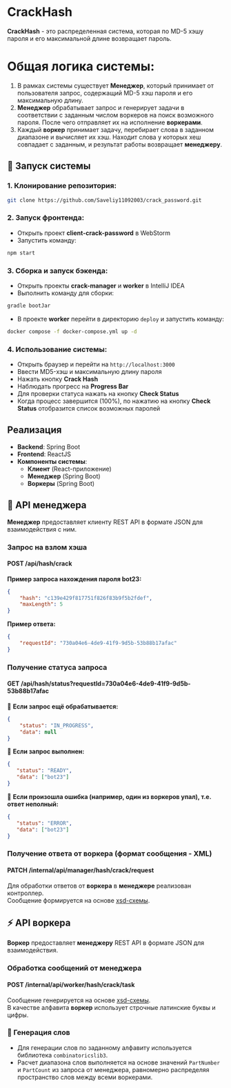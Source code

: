 # CrackHash

**CrackHash** - это распределенная система, которая по MD-5 хэшу пароля и его максимальной длине возвращает пароль.

# Общая логика системы:
1. В рамках системы существует **Менеджер**, который принимает от пользователя запрос, содержащий MD-5 хэш пароля и его максимальную длину.
2. **Менеджер** обрабатывает запрос и генерирует задачи в соответствии с заданным числом воркеров на поиск возможного пароля. После чего отправляет их на исполнение **воркерами**. 
3. Каждый **воркер** принимает задачу, перебирает слова в заданном диапазоне и вычисляет их хэш. Находит слова у которых хеш совпадает с заданным, и результат работы возвращает **менеджеру**.

## 🚀 Запуск системы

### 1. Клонирование репозитория:
```sh
git clone https://github.com/Saveliy11092003/crack_password.git
```

### 2. Запуск фронтенда:
- Открыть проект **client-crack-password** в WebStorm
- Запустить команду:
```sh
npm start
```

### 3. Сборка и запуск бэкенда:
- Открыть проекты **crack-manager** и **worker** в IntelliJ IDEA
- Выполнить команду для сборки:
```sh
gradle bootJar
```
- В проекте **worker** перейти в директорию `deploy` и запустить команду:
```sh
docker compose -f docker-compose.yml up -d
```

### 4. Использование системы:
- Открыть браузер и перейти на `http://localhost:3000`
- Ввести MD5-хэш и максимальную длину пароля
- Нажать кнопку **Crack Hash**
- Наблюдать прогресс на **Progress Bar**
- Для проверки статуса нажать на кнопку **Check Status**
- Когда процесс завершится (100%), по нажатию на кнопку **Check Status** отобразится список возможных паролей

## Реализация
- **Backend**: Spring Boot
- **Frontend**: ReactJS
- **Компоненты системы**:
  - **Клиент** (React-приложение)
  - **Менеджер** (Spring Boot)
  - **Воркеры** (Spring Boot)

 ## 📡 API менеджера
 **Менеджер** предоставляет клиенту REST API в формате JSON для взаимодействия с ним.

### Запрос на взлом хэша
#### **POST /api/hash/crack**
**Пример запроса нахождения пароля bot23:**
```json
{
    "hash": "c139e429f817751f826f83b9f5b2fdef",
    "maxLength": 5
}
```
**Пример ответа:**
```json
{
    "requestId": "730a04e6-4de9-41f9-9d5b-53b88b17afac"
}
```

### Получение статуса запроса
#### **GET /api/hash/status?requestId=730a04e6-4de9-41f9-9d5b-53b88b17afac**

🔹 **Если запрос ещё обрабатывается:**
```json
{
    "status": "IN_PROGRESS",
    "data": null
}
```

🔹 **Если запрос выполнен:**
```json
{
   "status": "READY",
   "data": ["bot23"]
}
```

🔹 **Если произошла ошибка (например, один из воркеров упал), т.е. ответ неполный:**
```json
{
   "status": "ERROR",
   "data": ["bot23"]
}
```
### Получение ответа от воркера (формат сообщения - XML)
#### **PATCH** /internal/api/manager/hash/crack/request  
Для обработки ответов от **воркера** в **менеджере** реализован контроллер.  
Сообщение формируется на основе [xsd-схемы](https://drive.google.com/file/d/14tliqQQCTxg0HwrdPyxVQjVQYMC0o8zl/view).  

## ⚡ API воркера  
**Воркер** предоставляет **менеджеру** REST API в формате JSON для взаимодействия.  

### Обработка сообщений от менеджера  

#### **POST** /internal/api/worker/hash/crack/task  
Сообщение генерируется на основе [xsd-схемы](https://drive.google.com/file/d/1tC1Ji5YNzedfVET9jR5GrcNez4ipaaNk/view).  
В качестве алфавита **воркер** использует строчные латинские буквы и цифры.   

### 🔢 Генерация слов  
- Для генерации слов по заданному алфавиту используется библиотека `combinatoricslib3`.  
- Расчет диапазона слов выполняется на основе значений `PartNumber` и `PartCount` из запроса от менеджера, равномерно распределяя пространство слов между всеми воркерами.  

